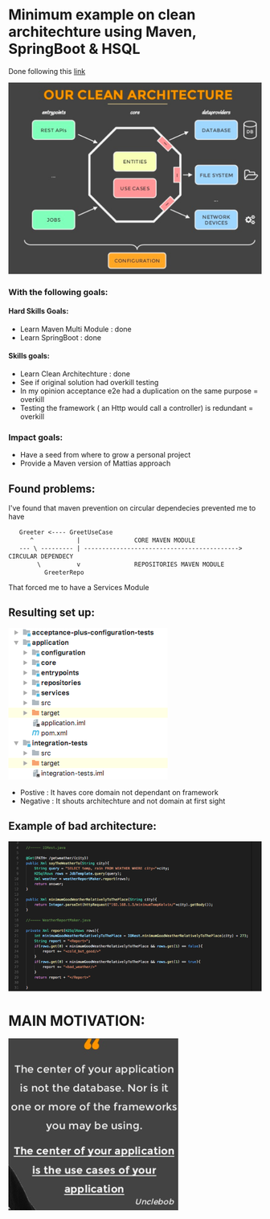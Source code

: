 # Minimum example on clean architechture using Maven, SpringBoot & HSQL

Done following this [link](https://www.slideshare.net/mattiabattiston/real-life-clean-architecture-61242830)

![alt text](https://github.com/LauLlobet/minimum_viable_example_SpringCleanArch/raw/master/clean%20architechture%20slides/architecture.png)

### With the following goals:
#### Hard Skills Goals:
* Learn Maven Multi Module : done
* Learn SpringBoot : done
#### Skills goals:
* Learn Clean Architechture : done
* See if original solution had overkill testing
* In my opinion acceptance e2e had a duplication on the same purpose = overkill  
* Testing the framework ( an Http would call a controller) is redundant = overkill    
### Impact goals:
* Have a seed from where to grow a personal project
* Provide a Maven version of Mattias approach

## Found problems:
I've found that maven prevention on circular dependecies prevented me to have 

       Greeter <---- GreetUseCase  
          ^            |               CORE MAVEN MODULE   
       --- \ --------- | -------------------------------------------> CIRCULAR DEPENDECY  
            \          v               REPOSITORIES MAVEN MODULE  
              GreeterRepo  

That forced me to have a Services Module

## Resulting set up:

![alt text](https://github.com/LauLlobet/minimum_viable_example_SpringCleanArch/raw/master/clean%20architechture%20slides/module_schema.png)

* Postive : It haves core domain not dependant on framework
* Negative : It shouts architechture and not domain at first sight

## Example of bad architecture:


![alt text](https://github.com/LauLlobet/minimum_viable_example_SpringCleanArch/raw/master/clean%20architechture%20slides/dirty_architecture.png)


# MAIN MOTIVATION:


![alt text](https://github.com/LauLlobet/minimum_viable_example_SpringCleanArch/raw/master/clean%20architechture%20slides/uncle_bob.png)


